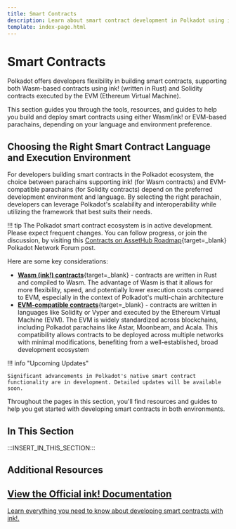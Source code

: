```yaml
---
title: Smart Contracts
description: Learn about smart contract development in Polkadot using ink! for Wasm contracts and EVM support for Solidity contracts on Asset Hub and parachains.
template: index-page.html
---
```


# Smart Contracts

Polkadot offers developers flexibility in building smart contracts, supporting both Wasm-based contracts using ink! (written in Rust) and Solidity contracts executed by the EVM (Ethereum Virtual Machine).

This section guides you through the tools, resources, and guides to help you build and deploy smart contracts using either Wasm/ink! or EVM-based parachains, depending on your language and environment preference.

## Choosing the Right Smart Contract Language and Execution Environment

For developers building smart contracts in the Polkadot ecosystem, the choice between parachains supporting ink! (for Wasm contracts) and EVM-compatible parachains (for Solidity contracts) depend on the preferred development environment and language. By selecting the right parachain, developers can leverage Polkadot's scalability and interoperability while utilizing the framework that best suits their needs.

!!! tip
    The Polkadot smart contract ecosystem is in active development. Please expect frequent changes. You can follow progress, or join the discussion, by visiting this [Contracts on AssetHub Roadmap](https://forum.polkadot.network/t/contracts-on-assethub-roadmap/9513/57){target=\_blank} Polkadot Network Forum post.

Here are some key considerations:

- [**Wasm (ink!) contracts**](/develop/smart-contracts/wasm-ink/){target=\_blank} - contracts are written in Rust and compiled to Wasm. The advantage of Wasm is that it allows for more flexibility, speed, and potentially lower execution costs compared to EVM, especially in the context of Polkadot's multi-chain architecture
- [**EVM-compatible contracts**](/develop/smart-contracts/evm/parachain-contracts/){target=\_blank} - contracts are written in languages like Solidity or Vyper and executed by the Ethereum Virtual Machine (EVM). The EVM is widely standardized across blockchains, including Polkadot parachains like Astar, Moonbeam, and Acala. This compatibility allows contracts to be deployed across multiple networks with minimal modifications, benefiting from a well-established, broad development ecosystem

!!! info "Upcoming Updates"

    Significant advancements in Polkadot's native smart contract functionality are in development. Detailed updates will be available soon.

<!-- This content is temporarily hidden and has been commented out to ensure it is preserved. -->
<!-- - [**PolkaVM-compatible contracts**](/develop/smart-contracts/evm/native-evm-contracts/){target=\_blank} - contracts are written in languages like Solidity or Vyper and executed by the PolkaVM. This compatibility provides a seamless transition for developers coming from EVM environments while also enabling interactions with other Polkadot parachains and leveraging Polkadot's interoperability -->

Throughout the pages in this section, you'll find resources and guides to help you get started with developing smart contracts in both environments.

## In This Section

:::INSERT_IN_THIS_SECTION:::

## Additional Resources

<div class="subsection-wrapper">
  <div class="card">
    <a href="https://use.ink/" target="_blank"> 
      <h2 class="title">View the Official ink! Documentation</h2>
      <p class="description">Learn everything you need to know about developing smart contracts with ink!.</p>
    </a>
  </div>
  <!-- This content is temporarily hidden and has been commented out to ensure it is preserved. -->
  <!-- <div class="card">
    <a href="https://contracts.polkadot.io/" target="_blank"> 
      <h2 class="title">View the Official Asset Hub Contracts Documentation</h2>
      <p class="description">Learn everything you need about developing smart contracts on Asset Hub using the PolkaVM.</p>
    </a>
  </div> -->
</div>
